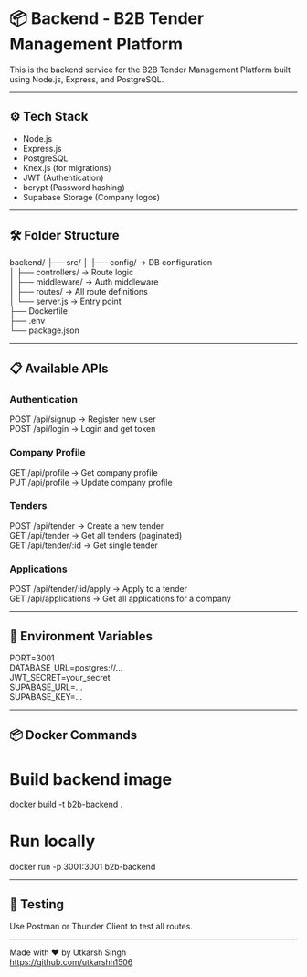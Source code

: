 # 📦 Backend - B2B Tender Management Platform

This is the backend service for the B2B Tender Management Platform built using Node.js, Express, and PostgreSQL.

---

## ⚙️ Tech Stack

- Node.js  
- Express.js  
- PostgreSQL  
- Knex.js (for migrations)  
- JWT (Authentication)  
- bcrypt (Password hashing)  
- Supabase Storage (Company logos)

---

## 🛠️ Folder Structure

backend/
├── src/
│   ├── config/         → DB configuration  
│   ├── controllers/    → Route logic  
│   ├── middleware/     → Auth middleware  
│   ├── routes/         → All route definitions  
│   └── server.js       → Entry point  
├── Dockerfile  
├── .env  
└── package.json

---

## 📋 Available APIs

### Authentication
POST   /api/signup       → Register new user  
POST   /api/login        → Login and get token  

### Company Profile
GET    /api/profile      → Get company profile  
PUT    /api/profile      → Update company profile  

### Tenders
POST   /api/tender       → Create a new tender  
GET    /api/tender       → Get all tenders (paginated)  
GET    /api/tender/:id   → Get single tender  

### Applications
POST   /api/tender/:id/apply   → Apply to a tender  
GET    /api/applications       → Get all applications for a company  

---

## 🔐 Environment Variables

PORT=3001  
DATABASE_URL=postgres://...  
JWT_SECRET=your_secret  
SUPABASE_URL=...  
SUPABASE_KEY=...

---

## 📦 Docker Commands

# Build backend image
docker build -t b2b-backend .

# Run locally
docker run -p 3001:3001 b2b-backend

---

## 🧪 Testing

Use Postman or Thunder Client to test all routes.

---

Made with ❤️ by Utkarsh Singh  
https://github.com/utkarshh1506
